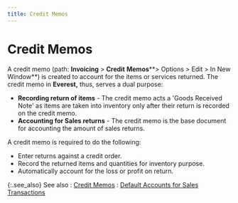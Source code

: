 ```yaml
---
title: Credit Memos
---
```


# Credit Memos


A credit memo (path: **Invoicing**  > **Credit** **Memos****&gt; Options &gt; Edit &gt; In New Window**)  is created to account for the items or services returned. The credit memo  in **Everest,** thus, serves a dual  purpose:

- **Recording 
 return of items** - The credit memo acts a 'Goods Received Note'  as items are taken into inventory only after their return is recorded  on the credit memo.
- **Accounting 
 for Sales returns** - The credit memo is the base document for accounting  the amount of sales returns.



A credit memo is required to do the following:

- Enter returns  against a credit order.
- Record the  returned items and quantities for inventory purpose.
- Automatically  account for the loss or profit on return.



{:.see_also}
See also
: [Credit  Memos]({{site.bp_chm}}/docs/sys/sale-ret/credit_memo_businesss_process_in_everest_content.html)
: [Default  Accounts for Sales Transactions]({{site.sp_baseurl}}/misc/default_accounts_for_sales_transactions.html)
